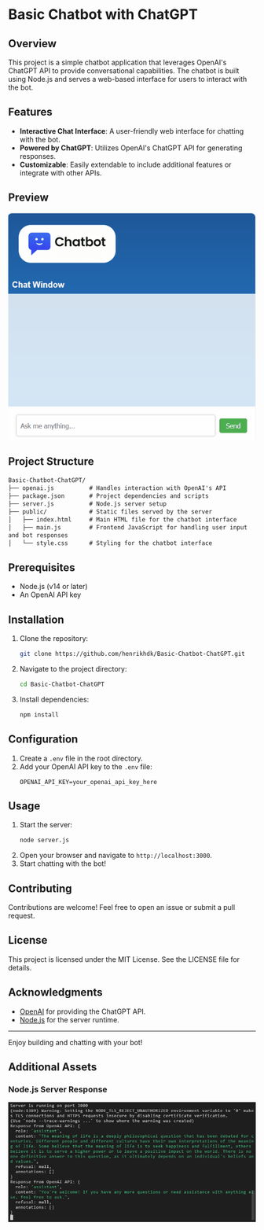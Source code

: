 # Basic Chatbot with ChatGPT

## Overview
This project is a simple chatbot application that leverages OpenAI's ChatGPT API to provide conversational capabilities. The chatbot is built using Node.js and serves a web-based interface for users to interact with the bot.

## Features
- **Interactive Chat Interface**: A user-friendly web interface for chatting with the bot.
- **Powered by ChatGPT**: Utilizes OpenAI's ChatGPT API for generating responses.
- **Customizable**: Easily extendable to include additional features or integrate with other APIs.

## Preview
![Chatbot Animation](Animation.gif)

## Project Structure
```
Basic-Chatbot-ChatGPT/
├── openai.js          # Handles interaction with OpenAI's API
├── package.json       # Project dependencies and scripts
├── server.js          # Node.js server setup
├── public/            # Static files served by the server
│   ├── index.html     # Main HTML file for the chatbot interface
│   ├── main.js        # Frontend JavaScript for handling user input and bot responses
│   └── style.css      # Styling for the chatbot interface
```

## Prerequisites
- Node.js (v14 or later)
- An OpenAI API key

## Installation
1. Clone the repository:
   ```bash
   git clone https://github.com/henrikhdk/Basic-Chatbot-ChatGPT.git
   ```
2. Navigate to the project directory:
   ```bash
   cd Basic-Chatbot-ChatGPT
   ```
3. Install dependencies:
   ```bash
   npm install
   ```

## Configuration
1. Create a `.env` file in the root directory.
2. Add your OpenAI API key to the `.env` file:
   ```env
   OPENAI_API_KEY=your_openai_api_key_here
   ```

## Usage
1. Start the server:
   ```bash
   node server.js
   ```
2. Open your browser and navigate to `http://localhost:3000`.
3. Start chatting with the bot!

## Contributing
Contributions are welcome! Feel free to open an issue or submit a pull request.

## License
This project is licensed under the MIT License. See the LICENSE file for details.

## Acknowledgments
- [OpenAI](https://openai.com) for providing the ChatGPT API.
- [Node.js](https://nodejs.org) for the server runtime.

---

Enjoy building and chatting with your bot!

## Additional Assets
### Node.js Server Response
![Node Response](node-response.png)
